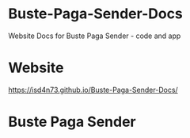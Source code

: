 # Buste-Paga-Sender-Docs
Website Docs for Buste Paga Sender - code and app

# Website
https://isd4n73.github.io/Buste-Paga-Sender-Docs/

# Buste Paga Sender
